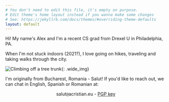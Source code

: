 ```yaml
---
# You don't need to edit this file, it's empty on purpose.
# Edit theme's home layout instead if you wanna make some changes
# See: https://jekyllrb.com/docs/themes/#overriding-theme-defaults
layout: default
---
```

Hi! My name's Alex and I'm a recent CS grad from Drexel U in Philadelphia, PA.

When I'm not stuck indoors (2021?), I love going on hikes, traveling and taking walks through the city.

![Climbing off a tree trunk]({{site.url}}{{site.baseurl}}/assets/images/hiking.png){: .wide_img}

I'm originally from Bucharest, Romania - Salut! If you'd like to reach out, we can chat in English, Spanish or Romanian at:

<center>
salut<span style="display: none;">REMOVE</span><code>@</code>acristian.eu - <a href="{{site.url}}{{site.baseurl}}/assets/documents/publickey.salut@acristian.eu.asc" rel="pgpkey">PGP key</a>
</center>

